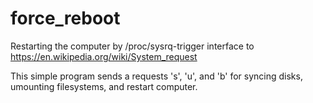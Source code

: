 # force_reboot

Restarting the computer by /proc/sysrq-trigger interface to https://en.wikipedia.org/wiki/System_request

This simple program sends a requests 's', 'u', and 'b' for syncing disks, umounting filesystems, and restart computer.

